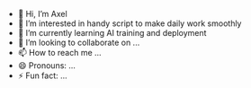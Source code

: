 - 👋 Hi, I’m Axel
- 👀 I’m interested in handy script to make daily work smoothly
- 🌱 I’m currently learning AI training and deployment
- 💞️ I’m looking to collaborate on ...
- 📫 How to reach me ...
- 😄 Pronouns: ...
- ⚡ Fun fact: ...

<!---
Axel-aLTEr/Axel-aLTEr is a ✨ special ✨ repository because its `README.md` (this file) appears on your GitHub profile.
You can click the Preview link to take a look at your changes.
--->

